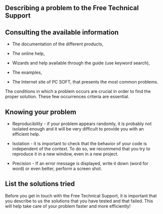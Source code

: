 
## Describing a problem to the Free Technical Support 
			



<a name="NOTE1"></a>
<a name="NOTE1_1"></a>


## Consulting the available information
<a name="consulting_the_available_information_ELTTEXTE000068"></a>


- The documentation of the different products, 

- The online help, 

- Wizards and help available through the guide (use keyword search),

- The examples, 

- The Internet site of PC SOFT, that presents the most common problems.




The conditions in which a problem occurs are crucial in order to find the proper solution. These few occurrences criteria are essential.

<a name="NOTE2"></a>
<a name="NOTE2_1"></a>


## Knowing your problem
<a name="knowing_your_problem_ELTTEXTE000092"></a>


- Reproducibility - if your problem appears randomly, it is probably not isolated enough and it will be very difficult to provide you with an efficient help.

- Isolation - it is important to check that the behavior of your code is independent of the context. To do so, we recommend that you try to reproduce it in a new window, even in a new project.

- Precision - If an error message is displayed, write it down (word for word) or even better, perform a screen shot.




<a name="NOTE3"></a>
<a name="NOTE3_1"></a>


## List the solutions tried
<a name="list_the_solutions_tried_ELTTEXTE000116"></a>
Before you get in touch with the Free Technical Support, it is important that you describe to us the solutions that you have tested and that failed. This will help take care of your problem faster and more efficiently!


